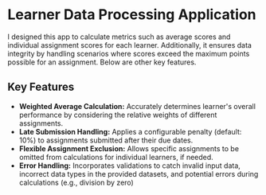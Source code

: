 # Learner Data Processing Application

I designed this app to calculate metrics such as average scores and individual assignment scores for each learner. Additionally, it ensures data integrity by handling scenarios where scores exceed the maximum points possible for an assignment. Below are other key features.

## Key Features

* **Weighted Average Calculation:** Accurately determines learner's overall performance by considering the relative weights of different assignments.
* **Late Submission Handling:**  Applies a configurable penalty (default: 10%) to assignments submitted after their due dates.
* **Flexible Assignment Exclusion:**  Allows specific assignments to be omitted from calculations for individual learners, if needed.
* **Error Handling:** Incorporates validations to catch invalid input data, incorrect data types in the provided datasets, and potential errors during calculations (e.g., division by zero)
